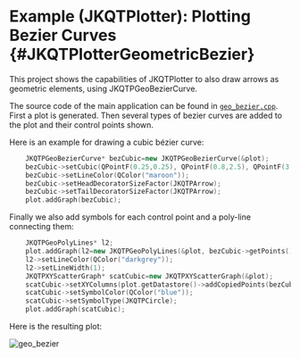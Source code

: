 # Example (JKQTPlotter): Plotting Bezier Curves {#JKQTPlotterGeometricBezier}

This project shows the capabilities of JKQTPlotter to also draw arrows as geometric elements, using JKQTPGeoBezierCurve. 

The source code of the main application can be found in  [`geo_bezier.cpp`](https://github.com/jkriege2/JKQtPlotter/tree/master/examples/geo_bezier/geo_bezier.cpp). First a plot is generated. Then several types of bezier curves are added to the plot and their control points shown.


Here is an example for drawing a cubic bézier curve:
```.cpp
    JKQTPGeoBezierCurve* bezCubic=new JKQTPGeoBezierCurve(&plot);
    bezCubic->setCubic(QPointF(0.25,0.25), QPointF(0.8,2.5), QPointF(3.25,0.2), QPointF(3.75,2.75));
    bezCubic->setLineColor(QColor("maroon"));
    bezCubic->setHeadDecoratorSizeFactor(JKQTPArrow);
    bezCubic->setTailDecoratorSizeFactor(JKQTPArrow);
    plot.addGraph(bezCubic);
```

Finally we also add symbols for each control point and a poly-line connecting them:
```.cpp
    JKQTPGeoPolyLines* l2;
    plot.addGraph(l2=new JKQTPGeoPolyLines(&plot, bezCubic->getPoints()));
    l2->setLineColor(QColor("darkgrey"));
    l2->setLineWidth(1);
    JKQTPXYScatterGraph* scatCubic=new JKQTPXYScatterGraph(&plot);
    scatCubic->setXYColumns(plot.getDatastore()->addCopiedPoints(bezCubic->getPoints()));
    scatCubic->setSymbolColor(QColor("blue"));
    scatCubic->setSymbolType(JKQTPCircle);
    plot.addGraph(scatCubic);
  ```

Here is the resulting plot:

![geo_bezier](https://raw.githubusercontent.com/jkriege2/JKQtPlotter/master/screenshots/geo_bezier.png)

